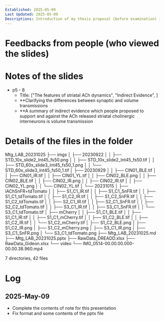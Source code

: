 ```yaml
---
Established: 2025-05-09
Last Updated: 2025-05-09
Descriptions: Introduction of my thesis proposal (before examination) including concepts, material and methods. The setup of instrument (light shielding, picopump) and test of viral injections are included.
---
```

# Feedbacks from people (who viewed the slides)


# Notes of the slides
- p5 - 8
	- Title: ["The features of striatal ACh dynamics", "Indirect Evidence", ]
	- **Clarifying the differences between synaptic and volume transmissions
	- **A summary of indirect evidence which people proposed to support and against the ACh released striatal cholinergic interneurons is volume transmission

# Details of the files in the folder
Mtg_LAB_20231025
├── imgs
│   ├── 20230922
│   │   ├── STD_10x_slide2_Int45_fs50.png
│   │   ├── STD_10x_slide2_Int45_fs50.tif
│   │   ├── STD_60x_slide3_Int45_fs50_1.png
│   │   └── STD_60x_slide3_Int45_fs50_1.tif
│   ├── 20230929
│   │   ├── CIN01_BLE.tif
│   │   ├── CIN01_IR.tif
│   │   ├── CIN01_YL.tif
│   │   ├── CIN02_BLE.png
│   │   ├── CIN02_BLE.tif
│   │   ├── CIN02_IR.png
│   │   ├── CIN02_IR.tif
│   │   ├── CIN02_YL.png
│   │   └── CIN02_YL.tif
│   └── 20231015
│       ├── iAChSnFR+tdTomato
│       │   ├── S1_C1_IR.tif
│       │   ├── S1_C1_SnFR.tif
│       │   ├── S1_C1_tdTomato.tif
│       │   ├── S1_C2_IR.tif
│       │   ├── S1_C2_SnFR.tif
│       │   ├── S1_C2_tdTomato.tif
│       │   ├── S2_C1_IR.tif
│       │   ├── S2_C1_SnFR.tif
│       │   ├── S2_C2_tdTomato.tif
│       │   ├── S3_C1_IR.tif
│       │   ├── S3_C1_SnFR.tif
│       │   └── S3_C1_tdTomato.tif
│       ├── mCherry
│       │   ├── S1_C1_BLE.tif
│       │   ├── S1_C1_IR.tif
│       │   ├── S1_C1_mCherry.tif
│       │   ├── S1_C2_BLE.tif
│       │   ├── S1_C2_IR.tif
│       │   └── S1_C2_mCherry.tif
│       ├── S1_C2_BLE.png
│       ├── S1_C2_IR.png
│       ├── S1_C2_mCherry.png
│       ├── S3_C1_IR.png
│       ├── S3_C1_SnFR.png
│       └── S3_C1_tdTomato.png
├── Mtg_LAB_20231025.md
├── Mtg_LAB_20231025.pptx
├── RawData_DREADD.xlsx
├── RawData_Gideon.xlsx
└── video
    └── IMG_0514-00.00.00.000-00.00.38.960.mp4

7 directories, 42 files
# Log
## 2025-May-09
- Complete the contents of note for this presentation
- Fix format and some contents of the pptx file
